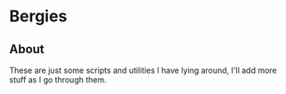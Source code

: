 # Bergies

## About

These are just some scripts and utilities I have lying around, I'll add more stuff as I go
through them.
